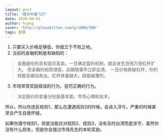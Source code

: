 ```yaml
---
layout: post
title: '股灾中接飞刀'
date: 2020-04-01
author: huang
cover: 'http://placekitten.com/g/1000/300'
tags: 股票
--- 
```



1. 只要买入价格足够低，你就立于不败之地。
2. 当前的金融机制是有缺陷的：
 
> 金融是吃利息和低买高卖。一旦确定盈利机制，就会发生百倍万倍杠杆扩大。
但金融的粘性很低，会跟随事件立即出清。
一旦价格跌破杠杆，你的持股会被动卖出。杠杆体量越大，踩踏越激烈。

3. 市场常常奖励错误的行为，惩罚正确的行为。
 
> 决定股价的变量分别是基本面，市场心理和技术。

所以，所以你违反规则1，那么在遭遇规则2的时候，会进入浮亏，严重的时候甚至会产生自我怀疑。

如果你遵守规则1，但是没能应对规则2、规则3，没有及时出清而是坚守，虽然你没有什么损失，但是你会错过市场先生的本轮奖励。


